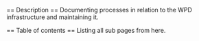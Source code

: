 == Description ==
Documenting processes in relation to the WPD infrastructure and maintaining it.

== Table of contents ==
Listing all sub pages from here.

<splist />